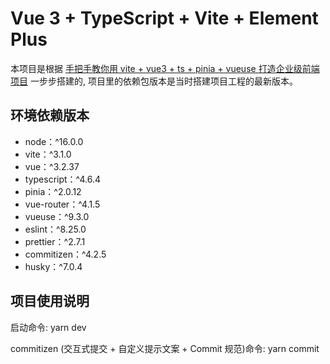 # Vue 3 + TypeScript + Vite + Element Plus

本项目是根据 [手把手教你用 vite + vue3 + ts + pinia + vueuse 打造企业级前端项目](https://juejin.cn/post/7079785777692934174) 一步步搭建的, 项目里的依赖包版本是当时搭建项目工程的最新版本。

## 环境依赖版本

-   node：^16.0.0
-   vite：^3.1.0
-   vue：^3.2.37
-   typescript：^4.6.4
-   pinia：^2.0.12
-   vue-router：^4.1.5
-   vueuse：^9.3.0
-   eslint：^8.25.0
-   prettier：^2.7.1
-   commitizen：^4.2.5
-   husky：^7.0.4

## 项目使用说明

启动命令: yarn dev

commitizen (交互式提交 + 自定义提示文案 + Commit 规范)命令: yarn commit
